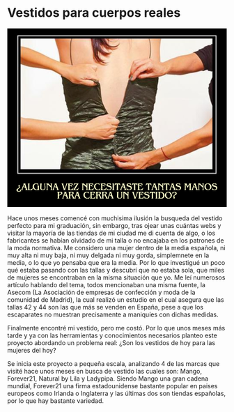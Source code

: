 # Vestidos para cuerpos reales

![Descripción de la imagen](imagenes/portada.png)

Hace unos meses comencé con muchisima ilusión la busqueda del vestido perfecto para mi graduación, sin embargo, tras ojear unas cuántas webs y visitar la mayoría de las tiendas de mi ciudad me di cuenta de algo, o los fabricantes se habían olvidado de mi talla o no encajaba en los patrones de la moda normativa. Me considero una mujer dentro de la media española, ni muy alta ni muy baja, ni muy delgada ni muy gorda, simplemnete en la media, o lo que yo pensaba que era la media. Por lo que investigué un poco qué estaba pasando con las tallas y descubrí que no estaba sola, que miles de mujeres se encontraban en la misma situación que yo. Me leí numerosos artículo hablando del tema, todos mencionaban una misma fuente, la Asecom (La Asociación de empresas de confección y moda de la comunidad de Madrid), la cual realizó un estudio en el cual asegura que las tallas 42 y 44 son las que más se venden en España, pese a que los escaparates no muestran precisamente a maniquíes con dichas medidas.

Finalmente encontré mi vestido, pero me costó. Por lo que unos meses más tarde y ya con las herramientas y conocimientos necesarios planteo este proyecto abordando un problema real: ¿Son los vestidos de hoy para las mujeres del hoy? 

Se inicia este proyecto a pequeña escala, analizando 4 de las marcas que visité hace unos meses en busca de vestido las cuales son: Mango, Forever21, Natural by Lila y Ladypipa. Siendo Mango una gran cadena mundial, Forever21 una firma estadounidense bastante popular en paises europeos como Irlanda o Inglaterra y las últimas dos son tiendas españolas, por lo que hay bastante variedad. 